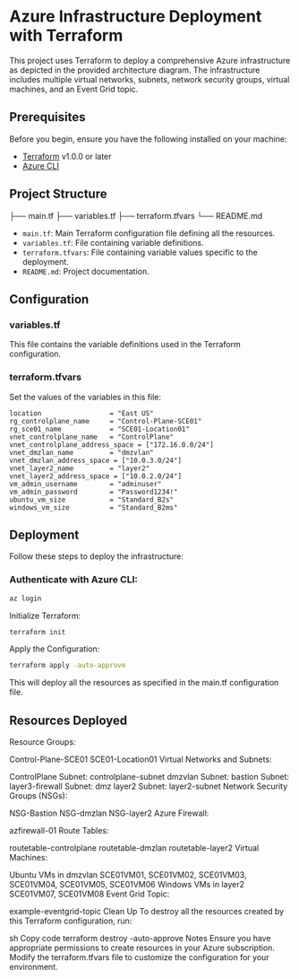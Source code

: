 # Azure Infrastructure Deployment with Terraform

This project uses Terraform to deploy a comprehensive Azure infrastructure as depicted in the provided architecture diagram. The infrastructure includes multiple virtual networks, subnets, network security groups, virtual machines, and an Event Grid topic.

## Prerequisites

Before you begin, ensure you have the following installed on your machine:

- [Terraform](https://www.terraform.io/downloads.html) v1.0.0 or later
- [Azure CLI](https://docs.microsoft.com/en-us/cli/azure/install-azure-cli)

## Project Structure

├── main.tf
├── variables.tf
├── terraform.tfvars
└── README.md


- `main.tf`: Main Terraform configuration file defining all the resources.
- `variables.tf`: File containing variable definitions.
- `terraform.tfvars`: File containing variable values specific to the deployment.
- `README.md`: Project documentation.

## Configuration

### variables.tf

This file contains the variable definitions used in the Terraform configuration.

### terraform.tfvars

Set the values of the variables in this file:

```hcl
location                 = "East US"
rg_controlplane_name     = "Control-Plane-SCE01"
rg_sce01_name            = "SCE01-Location01"
vnet_controlplane_name   = "ControlPlane"
vnet_controlplane_address_space = ["172.16.0.0/24"]
vnet_dmzlan_name         = "dmzvlan"
vnet_dmzlan_address_space = ["10.0.3.0/24"]
vnet_layer2_name         = "layer2"
vnet_layer2_address_space = ["10.0.2.0/24"]
vm_admin_username        = "adminuser"
vm_admin_password        = "Password1234!"
ubuntu_vm_size           = "Standard_B2s"
windows_vm_size          = "Standard_B2ms"
```


## Deployment
Follow these steps to deploy the infrastructure:

### Authenticate with Azure CLI:

```sh
az login
```

Initialize Terraform:

```sh
terraform init
```

Apply the Configuration:

```sh
terraform apply -auto-approve
```

This will deploy all the resources as specified in the main.tf configuration file.


## Resources Deployed
Resource Groups:

Control-Plane-SCE01
SCE01-Location01
Virtual Networks and Subnets:

ControlPlane
Subnet: controlplane-subnet
dmzvlan
Subnet: bastion
Subnet: layer3-firewall
Subnet: dmz
layer2
Subnet: layer2-subnet
Network Security Groups (NSGs):

NSG-Bastion
NSG-dmzlan
NSG-layer2
Azure Firewall:

azfirewall-01
Route Tables:

routetable-controlplane
routetable-dmzlan
routetable-layer2
Virtual Machines:

Ubuntu VMs in dmzvlan
SCE01VM01, SCE01VM02, SCE01VM03, SCE01VM04, SCE01VM05, SCE01VM06
Windows VMs in layer2
SCE01VM07, SCE01VM08
Event Grid Topic:

example-eventgrid-topic
Clean Up
To destroy all the resources created by this Terraform configuration, run:

sh
Copy code
terraform destroy -auto-approve
Notes
Ensure you have appropriate permissions to create resources in your Azure subscription.
Modify the terraform.tfvars file to customize the configuration for your environment.